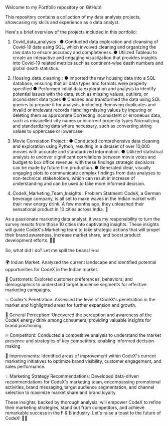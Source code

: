 Welcome to my Portfolio repository on GitHub!

This repository contains a collection of my data analysis projects, showcasing my skills and experience as a data analyst.

Here's a brief overview of the projects included in this portfolio:

1. Covid_data_analyses : 
●	Conducted data exploration and cleansing of Covid-19 data using SQL, which involved cleaning and organizing the raw data to ensure accuracy and completeness.
●	Utilized Tableau to create an interactive and engaging visualization that provides insights into Covid-19 related metrics such as continent-wise
death numbers and global death statistics.


2. Housing_data_cleaning : 
● Imported the raw housing data into a SQL database, ensuring that all data types and formats were properly specified
● Performed initial data exploration and analysis to identify potential issues with the data, such as missing values, outliers, or inconsistent data types
● Cleaned and transformed the data using SQL queries to prepare it for analysis, including:
    Removing duplicates and invalid or irrelevant records
    Handling missing values by imputing or deleting them as appropriate
    Correcting inconsistent or erroneous data, such as misspelled city names or incorrect property types
    Normalizing and standardizing data where necessary, such as converting string values to uppercase or lowercase


3. Movie Correlation Project : 
●	Conducted comprehensive data cleaning and exploration using Python, resulting in a dataset of over 10,000 movies with accurate and standardized information.
●	Utilized statistical analysis to uncover significant correlations between movie votes and budget to box office revenue, with these findings strategic decisions
can be made by future film production.
●	Generated clear, visually engaging plots to communicate complex findings from data analyses to non-technical stakeholders, which can result in increase of 
understanding and can be used to take more informed decision.


4. CodeX_Marketing_Team_Insights :
Problem Statment: CodeX, a German beverage company, is all set to make waves in the Indian market with their new energy drink. 
A few months ago, they unleashed their sensational product in 10 cities across India. 🌟

As a passionate marketing data analyst, it was my responsibility to turn the survey results from those 10 cities into captivating insights.
These insights will guide CodeX's Marketing team to take strategic actions that will propel their brand awareness, increase market share, 
and boost product development efforts. 💪💡

So, what did I do? Let me spill the beans! ☕📊

🌍 Indian Market: Analyzed the current landscape and identified potential opportunities for CodeX in the Indian market.

🎯 Customers: Explored customer preferences, behaviors, and demographics to understand target audience segments for effective marketing campaigns.

💥 Codex's Penetration: Assessed the level of CodeX's penetration in the market and highlighted areas for further expansion and growth.

👀 General Perception: Uncovered the perception and awareness of the CodeX energy drink among consumers, providing valuable insights for brand positioning.

🔥 Competitors: Conducted a competitive analysis to understand the market presence and strategies of key competitors, enabling informed decision-making.

🚀 Improvements: Identified areas of improvement within CodeX's current marketing initiatives to optimize brand visibility, customer engagement, 
and sales performance.

💡 Marketing Strategy Recommendations: Developed data-driven recommendations for CodeX's marketing team, encompassing promotional activities, 
brand messaging, target audience segmentation, and channel selection to maximize market share and brand loyalty.

These insights, backed by thorough analysis, will empower CodeX to refine their marketing strategies, stand out from competitors, and achieve 
remarkable success in the F & B industry. Let's raise a toast to the future of CodeX! 🥂🚀
   
